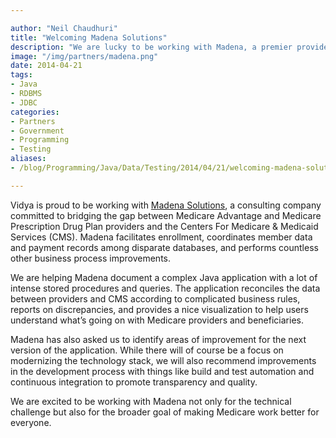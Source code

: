 ```yaml
---

author: "Neil Chaudhuri"
title: "Welcoming Madena Solutions"
description: "We are lucky to be working with Madena, a premier provider of consulting services in the Medicare space."
image: "/img/partners/madena.png"
date: 2014-04-21
tags:
- Java
- RDBMS
- JDBC
categories:
- Partners 
- Government
- Programming
- Testing
aliases:
- /blog/Programming/Java/Data/Testing/2014/04/21/welcoming-madena-solutions

---
```


Vidya is proud to be working with [Madena Solutions](http://madenasolutions.com/), a consulting company committed to
bridging the gap between Medicare Advantage and Medicare Prescription Drug Plan providers and the Centers For Medicare
&amp; Medicaid Services (CMS). Madena facilitates enrollment, coordinates member data and payment records among disparate
databases, and performs countless other business process improvements.

We are helping Madena document a complex Java application with a lot of intense stored
procedures and queries. The application reconciles the data between providers and CMS according to complicated business
rules, reports on discrepancies, and provides a nice visualization to help users understand what’s going on with Medicare
providers and beneficiaries.

Madena has also asked us to identify areas of improvement for the next version of the application. While there will of
course be a focus on modernizing the technology stack, we will also recommend improvements in the development
process with things like build and test automation and continuous integration to promote transparency and quality.

We are excited to be working with Madena not only for the technical challenge but also for the broader goal of making
Medicare work better for everyone.

